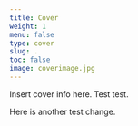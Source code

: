 ```yaml
---
title: Cover
weight: 1
menu: false
type: cover
slug: .
toc: false
image: coverimage.jpg
---
```


Insert cover info here. Test test.

Here is another test change.
